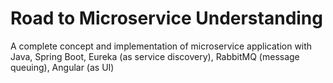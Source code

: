 # Road to Microservice Understanding
A complete concept and implementation of microservice application with Java, Spring Boot, Eureka (as service discovery), RabbitMQ (message queuing), Angular (as UI)

